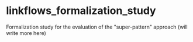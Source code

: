 # linkflows_formalization_study
Formalization study for the evaluation of the "super-pattern" approach (will write more here)
